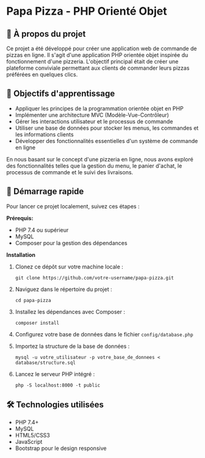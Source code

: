 # Papa Pizza - PHP Orienté Objet

## 🍕 À propos du projet

Ce projet a été développé pour créer une application web de commande de pizzas en ligne. Il s'agit d'une application PHP orientée objet inspirée du fonctionnement d'une pizzeria. L'objectif principal était de créer une plateforme conviviale permettant aux clients de commander leurs pizzas préférées en quelques clics.

## 🎯 Objectifs d'apprentissage

- Appliquer les principes de la programmation orientée objet en PHP
- Implémenter une architecture MVC (Modèle-Vue-Contrôleur)
- Gérer les interactions utilisateur et le processus de commande
- Utiliser une base de données pour stocker les menus, les commandes et les informations clients
- Développer des fonctionnalités essentielles d'un système de commande en ligne

En nous basant sur le concept d'une pizzeria en ligne, nous avons exploré des fonctionnalités telles que la gestion du menu, le panier d'achat, le processus de commande et le suivi des livraisons.

## 🚀 Démarrage rapide

Pour lancer ce projet localement, suivez ces étapes :

**Prérequis:**
- PHP 7.4 ou supérieur
- MySQL
- Composer pour la gestion des dépendances

**Installation**

1. Clonez ce dépôt sur votre machine locale :
   ```
   git clone https://github.com/votre-username/papa-pizza.git
   ```

2. Naviguez dans le répertoire du projet :
   ```
   cd papa-pizza
   ```

3. Installez les dépendances avec Composer :
   ```
   composer install
   ```

4. Configurez votre base de données dans le fichier `config/database.php`

5. Importez la structure de la base de données :
   ```
   mysql -u votre_utilisateur -p votre_base_de_donnees < database/structure.sql
   ```

6. Lancez le serveur PHP intégré :
   ```
   php -S localhost:8000 -t public
   ```

## 🛠 Technologies utilisées

- PHP 7.4+
- MySQL
- HTML5/CSS3
- JavaScript
- Bootstrap pour le design responsive

